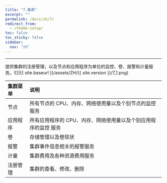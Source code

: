 ```yaml
---
title: "7.集群"
excerpt: ""
permalink: /docs/zh/7/
redirect_from:
  - /theme-setup/
toc: false
toc_sticky: false
sidebar:
  nav: "zh"
---
```


---
提供集群的注册管理，以及节点和应用程序为单位的监控、卷、报警和计量服务。![]({{ site.baseurl }}/assets/ZH/{{ site.version }}/7_1.png)

| **集群菜单** | **说明** |
| :--- | :--- |
| 节点 | 所有节点的 CPU、内存、网络使用量以及个别节点的监控服务 |
| 应用程序 | 所有应用程序的 CPU、内存、网络使用量以及个别应用程序的监控 服务 |
| 卷 | 存储管理以及卷现状 |
| 报警 | 集群事件信息相关的报警服务 |
| 计量 | 集群费用及各种资源费用服务 |
| 注册管理 | 集群的查看、修改、删除 |

